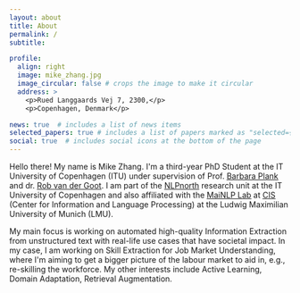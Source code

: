 ```yaml
---
layout: about
title: About
permalink: /
subtitle: 

profile:
  align: right
  image: mike_zhang.jpg
  image_circular: false # crops the image to make it circular
  address: >
    <p>Rued Langgaards Vej 7, 2300,</p>
    <p>Copenhagen, Denmark</p>

news: true  # includes a list of news items
selected_papers: true # includes a list of papers marked as "selected={true}"
social: true  # includes social icons at the bottom of the page
---
```



Hello there! My name is Mike Zhang. I'm a third-year PhD Student at the IT University of Copenhagen (ITU)
under supervision of Prof. <a href="http://bplank.github.io"><u>Barbara Plank</u></a> and dr. <a href="http://robvanderg.github.io"><u>Rob van der Goot</u></a>. I am part of the
<a href="http://nlpnorth.github.io"><u>NLPnorth</u></a> research unit at the IT University of Copenhagen and also affiliated with
the <a href="https://mainlp.github.io"><u>MaiNLP Lab</u></a> at
<a href="https://www.cis.uni-muenchen.de/ueber_uns/index.html"><u>CIS</u></a> (Center for Information
and Language Processing) at the Ludwig Maximilian University of Munich (LMU).

My main focus is working on automated high-quality Information Extraction from unstructured text with real-life use cases that have societal impact.
In my case, I am working on Skill Extraction for Job Market Understanding, where I'm aiming to get a bigger picture 
of the labour market to aid in, e.g., re-skilling the workforce.
My other interests include Active Learning, Domain Adaptation, Retrieval Augmentation.

